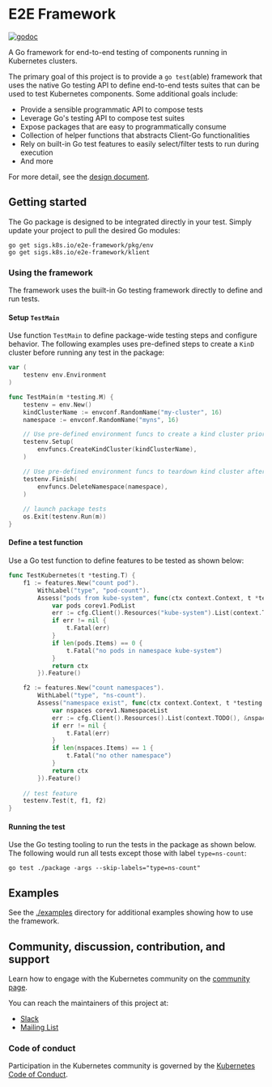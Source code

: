 # E2E Framework

[![godoc](https://pkg.go.dev/badge/github.com/sigs.k8s.io/e2e-framework)](https://pkg.go.dev/sigs.k8s.io/e2e-framework)

A Go framework for end-to-end testing of components running in Kubernetes clusters.

The primary goal of this project is to provide a `go test`(able)
framework that uses the native Go testing API to define end-to-end tests suites
that can be used to test Kubernetes components. Some additional goals
include:

* Provide a sensible programmatic API to compose tests
* Leverage Go's testing API to compose test suites
* Expose packages that are easy to programmatically consume
* Collection of helper functions that abstracts Client-Go functionalities
* Rely on built-in Go test features to easily select/filter tests to run during execution
* And more

For more detail, see the [design document](./docs/design/test-harness-framework.md).

## Getting started

The Go package is designed to be integrated directly in your test. Simply update your project to pull the desired Go modules:

```
go get sigs.k8s.io/e2e-framework/pkg/env
go get sigs.k8s.io/e2e-framework/klient
```

### Using the framework

The framework uses the built-in Go testing framework directly to define and run tests.

#### Setup `TestMain`

Use function `TestMain` to define package-wide testing steps and configure behavior. The following examples uses pre-defined steps to create a `KinD` cluster before running any test in the package:

```go
var (
	testenv env.Environment
)

func TestMain(m *testing.M) {
    testenv = env.New()
    kindClusterName := envconf.RandomName("my-cluster", 16)
    namespace := envconf.RandomName("myns", 16)

    // Use pre-defined environment funcs to create a kind cluster prior to test run
    testenv.Setup(
        envfuncs.CreateKindCluster(kindClusterName),
    )

    // Use pre-defined environment funcs to teardown kind cluster after tests
    testenv.Finish(
        envfuncs.DeleteNamespace(namespace),
    )
    
    // launch package tests
    os.Exit(testenv.Run(m))
}
```

#### Define a test function

Use a Go test function to define features to be tested as shown below:

```go
func TestKubernetes(t *testing.T) {
    f1 := features.New("count pod").
        WithLabel("type", "pod-count").
        Assess("pods from kube-system", func(ctx context.Context, t *testing.T, cfg *envconf.Config) context.Context {
            var pods corev1.PodList
            err := cfg.Client().Resources("kube-system").List(context.TODO(), &pods)
            if err != nil {
                t.Fatal(err)
            }
            if len(pods.Items) == 0 {
                t.Fatal("no pods in namespace kube-system")
            }
            return ctx
        }).Feature()

    f2 := features.New("count namespaces").
        WithLabel("type", "ns-count").
        Assess("namespace exist", func(ctx context.Context, t *testing.T, cfg *envconf.Config) context.Context {
            var nspaces corev1.NamespaceList
            err := cfg.Client().Resources().List(context.TODO(), &nspaces)
            if err != nil {
                t.Fatal(err)
            }
            if len(nspaces.Items) == 1 {
                t.Fatal("no other namespace")
            }
            return ctx
        }).Feature()
        
    // test feature
    testenv.Test(t, f1, f2)
}
```
#### Running the test
Use the Go testing tooling to run the tests in the package as shown below. The following would run all tests except those with label `type=ns-count`:

```
go test ./package -args --skip-labels="type=ns-count"
```

## Examples
See the [./examples](./examples) directory for additional examples showing how to use the framework.

## Community, discussion, contribution, and support

Learn how to engage with the Kubernetes community on the [community page](http://kubernetes.io/community/).

You can reach the maintainers of this project at:

- [Slack](https://kubernetes.slack.com/messages/sig-testing)
- [Mailing List](https://kubernetes.slack.com/messages/sig-testing)

### Code of conduct

Participation in the Kubernetes community is governed by the [Kubernetes Code of Conduct](code-of-conduct.md).
